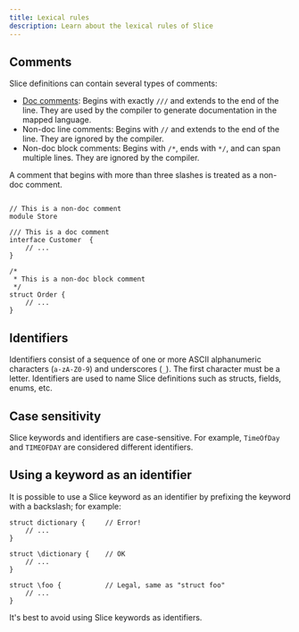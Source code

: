 ```yaml
---
title: Lexical rules
description: Learn about the lexical rules of Slice
---
```


## Comments

Slice definitions can contain several types of comments:

- [Doc comments](/slice/language-guide/doc-comments): Begins with exactly `///` and extends to the end of the line.
  They are used by the compiler to generate documentation in the mapped language.
- Non-doc line comments: Begins with `//` and extends to the end of the line. They are ignored by the compiler.
- Non-doc block comments: Begins with `/*`, ends with `*/`, and can span multiple lines. They are ignored by the compiler.

A comment that begins with more than three slashes is treated as a non-doc comment.

```slice

// This is a non-doc comment
module Store

/// This is a doc comment
interface Customer  {
    // ...
}

/*
 * This is a non-doc block comment
 */
struct Order {
    // ...
}
```

## Identifiers

Identifiers consist of a sequence of one or more ASCII alphanumeric characters (`a-zA-Z0-9`) and underscores (`_`).
The first character must be a letter. Identifiers are used to name Slice definitions such as structs, fields, enums, etc.

## Case sensitivity

Slice keywords and identifiers are case-sensitive. For example, `TimeOfDay` and `TIMEOFDAY` are
considered different identifiers.

## Using a keyword as an identifier

It is possible to use a Slice keyword as an identifier by prefixing the keyword with a backslash; for example:

```slice
struct dictionary {     // Error!
    // ...
}

struct \dictionary {    // OK
    // ...
}

struct \foo {           // Legal, same as "struct foo"
    // ...
}
```

It's best to avoid using Slice keywords as identifiers.
